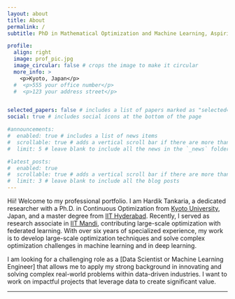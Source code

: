 ```yaml
---
layout: about
title: About
permalink: /
subtitle: PhD in Mathematical Optimization and Machine Learning, Aspiring Data Scientist

profile:
  align: right
  image: prof_pic.jpg
  image_circular: false # crops the image to make it circular
  more_info: >
    <p>Kyoto, Japan</p>
  #  <p>555 your office number</p>
  #  <p>123 your address street</p>


selected_papers: false # includes a list of papers marked as "selected={true}"
social: true # includes social icons at the bottom of the page

#announcements:
#  enabled: true # includes a list of news items
#  scrollable: true # adds a vertical scroll bar if there are more than 3 news items
#  limit: 5 # leave blank to include all the news in the `_news` folder

#latest_posts:
#  enabled: true
#  scrollable: true # adds a vertical scroll bar if there are more than 3 new posts items
#  limit: 3 # leave blank to include all the blog posts
---
```


Hii! Welcome to my professional portfolio. I am Hardik Tankaria, a dedicated researcher with a Ph.D. in Continuous Optimization from [Kyoto University](https://www.kyoto-u.ac.jp/en), Japan, and a master degree from [IIT Hyderabad](https://www.iith.ac.in/). Recently, I served as research associate in [IIT Mandi](https://www.iitmandi.ac.in/), contributing large-scale optimization with federated learning. With over six years of specialized experience, my work is to develop large-scale optimization techniques and solve complex optimization challenges in machine learning and in deep learning.

I am looking for a challenging role as a [Data Scientist or Machine Learning Engineer] that allows me to apply my strong background in innovating and solving complex real-world problems within data-driven industries. I want to work on impactful projects that leverage data to create significant value.

---
